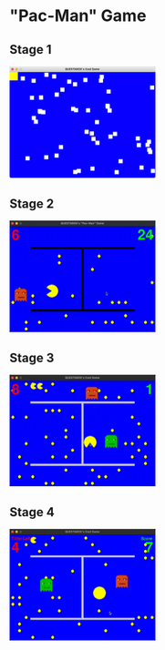# "Pac-Man" Game

## Stage 1

<img src="screenshots/stage_1.gif" alt="stage 1" style="zoom:25%;" />

## Stage 2

<img src="screenshots/stage_2.gif" alt="stage 2" style="zoom:25%;" />

## Stage 3

<img src="screenshots/stage_3.gif" alt="stage 3" style="zoom:25%;" />

## Stage 4

<img src="screenshots/stage_4.gif" alt="stage 4" style="zoom:25%;" />